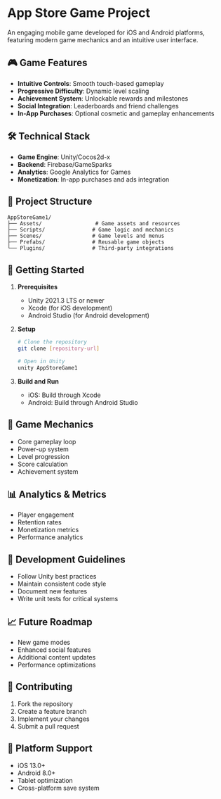 # App Store Game Project

An engaging mobile game developed for iOS and Android platforms, featuring modern game mechanics and an intuitive user interface.

## 🎮 Game Features
- **Intuitive Controls**: Smooth touch-based gameplay
- **Progressive Difficulty**: Dynamic level scaling
- **Achievement System**: Unlockable rewards and milestones
- **Social Integration**: Leaderboards and friend challenges
- **In-App Purchases**: Optional cosmetic and gameplay enhancements

## 🛠️ Technical Stack
- **Game Engine**: Unity/Cocos2d-x
- **Backend**: Firebase/GameSparks
- **Analytics**: Google Analytics for Games
- **Monetization**: In-app purchases and ads integration

## 📁 Project Structure
```
AppStoreGame1/
├── Assets/                 # Game assets and resources
├── Scripts/               # Game logic and mechanics
├── Scenes/                # Game levels and menus
├── Prefabs/               # Reusable game objects
└── Plugins/               # Third-party integrations
```

## 🚀 Getting Started
1. **Prerequisites**
   - Unity 2021.3 LTS or newer
   - Xcode (for iOS development)
   - Android Studio (for Android development)

2. **Setup**
   ```bash
   # Clone the repository
   git clone [repository-url]
   
   # Open in Unity
   unity AppStoreGame1
   ```

3. **Build and Run**
   - iOS: Build through Xcode
   - Android: Build through Android Studio

## 🎯 Game Mechanics
- Core gameplay loop
- Power-up system
- Level progression
- Score calculation
- Achievement system

## 📊 Analytics & Metrics
- Player engagement
- Retention rates
- Monetization metrics
- Performance analytics

## 🔧 Development Guidelines
- Follow Unity best practices
- Maintain consistent code style
- Document new features
- Write unit tests for critical systems

## 📈 Future Roadmap
- New game modes
- Enhanced social features
- Additional content updates
- Performance optimizations

## 🤝 Contributing
1. Fork the repository
2. Create a feature branch
3. Implement your changes
4. Submit a pull request

## 📱 Platform Support
- iOS 13.0+
- Android 8.0+
- Tablet optimization
- Cross-platform save system 